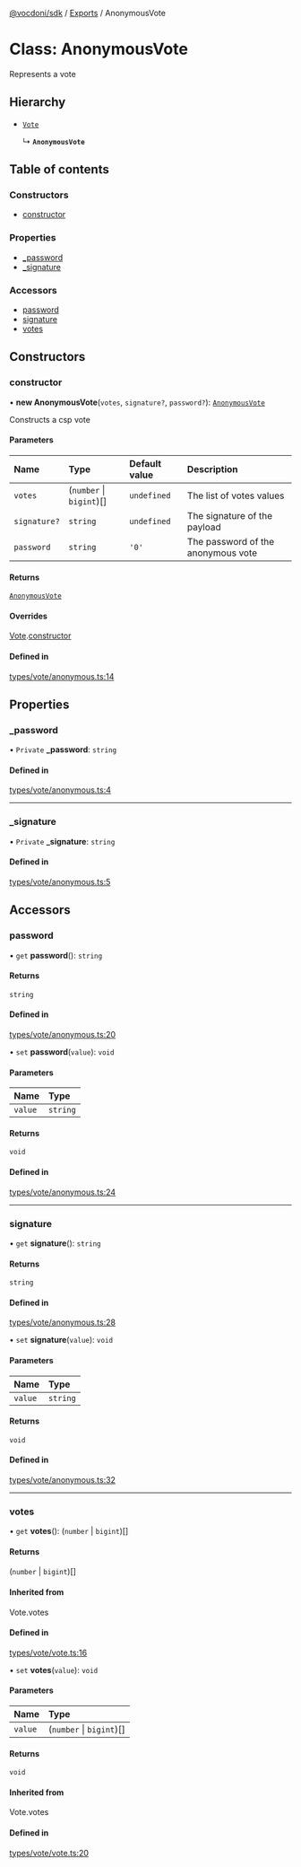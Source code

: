 [@vocdoni/sdk](/sdk) / [Exports](../modules) / AnonymousVote

# Class: AnonymousVote

Represents a vote

## Hierarchy

- [`Vote`](Vote)

  ↳ **`AnonymousVote`**

## Table of contents

### Constructors

- [constructor](AnonymousVote#constructor)

### Properties

- [\_password](AnonymousVote.md#_password)
- [\_signature](AnonymousVote.md#_signature)

### Accessors

- [password](AnonymousVote#password)
- [signature](AnonymousVote#signature)
- [votes](AnonymousVote#votes)

## Constructors

### constructor

• **new AnonymousVote**(`votes`, `signature?`, `password?`): [`AnonymousVote`](AnonymousVote)

Constructs a csp vote

#### Parameters

| Name | Type | Default value | Description |
| :------ | :------ | :------ | :------ |
| `votes` | (`number` \| `bigint`)[] | `undefined` | The list of votes values |
| `signature?` | `string` | `undefined` | The signature of the payload |
| `password` | `string` | `'0'` | The password of the anonymous vote |

#### Returns

[`AnonymousVote`](AnonymousVote)

#### Overrides

[Vote](Vote.md).[constructor](Vote#constructor)

#### Defined in

[types/vote/anonymous.ts:14](https://github.com/vocdoni/vocdoni-sdk/blob/9e24a20/src/types/vote/anonymous.ts#L14)

## Properties

### \_password

• `Private` **\_password**: `string`

#### Defined in

[types/vote/anonymous.ts:4](https://github.com/vocdoni/vocdoni-sdk/blob/9e24a20/src/types/vote/anonymous.ts#L4)

___

### \_signature

• `Private` **\_signature**: `string`

#### Defined in

[types/vote/anonymous.ts:5](https://github.com/vocdoni/vocdoni-sdk/blob/9e24a20/src/types/vote/anonymous.ts#L5)

## Accessors

### password

• `get` **password**(): `string`

#### Returns

`string`

#### Defined in

[types/vote/anonymous.ts:20](https://github.com/vocdoni/vocdoni-sdk/blob/9e24a20/src/types/vote/anonymous.ts#L20)

• `set` **password**(`value`): `void`

#### Parameters

| Name | Type |
| :------ | :------ |
| `value` | `string` |

#### Returns

`void`

#### Defined in

[types/vote/anonymous.ts:24](https://github.com/vocdoni/vocdoni-sdk/blob/9e24a20/src/types/vote/anonymous.ts#L24)

___

### signature

• `get` **signature**(): `string`

#### Returns

`string`

#### Defined in

[types/vote/anonymous.ts:28](https://github.com/vocdoni/vocdoni-sdk/blob/9e24a20/src/types/vote/anonymous.ts#L28)

• `set` **signature**(`value`): `void`

#### Parameters

| Name | Type |
| :------ | :------ |
| `value` | `string` |

#### Returns

`void`

#### Defined in

[types/vote/anonymous.ts:32](https://github.com/vocdoni/vocdoni-sdk/blob/9e24a20/src/types/vote/anonymous.ts#L32)

___

### votes

• `get` **votes**(): (`number` \| `bigint`)[]

#### Returns

(`number` \| `bigint`)[]

#### Inherited from

Vote.votes

#### Defined in

[types/vote/vote.ts:16](https://github.com/vocdoni/vocdoni-sdk/blob/9e24a20/src/types/vote/vote.ts#L16)

• `set` **votes**(`value`): `void`

#### Parameters

| Name | Type |
| :------ | :------ |
| `value` | (`number` \| `bigint`)[] |

#### Returns

`void`

#### Inherited from

Vote.votes

#### Defined in

[types/vote/vote.ts:20](https://github.com/vocdoni/vocdoni-sdk/blob/9e24a20/src/types/vote/vote.ts#L20)
